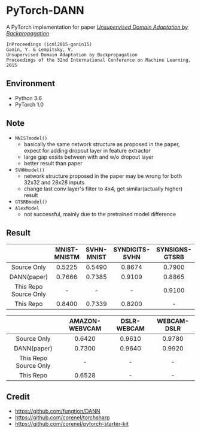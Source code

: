 # PyTorch-DANN

A PyTorch implementation for paper *[Unsupervised Domain Adaptation by Backpropagation](http://sites.skoltech.ru/compvision/projects/grl/)*

    InProceedings (icml2015-ganin15)
    Ganin, Y. & Lempitsky, V.
    Unsupervised Domain Adaptation by Backpropagation
    Proceedings of the 32nd International Conference on Machine Learning, 2015

## Environment

- Python 3.6
- PyTorch 1.0

## Note

- `MNISTmodel()`
    - basically the same network structure as proposed in the paper, expect for adding dropout layer in feature extractor
    - large gap exsits between with and w/o dropout layer
    - better result than paper
- `SVHNmodel()`
    - network structure proposed in the paper may be wrong for both 32x32 and 28x28 inputs
    - change last conv layer's filter to 4x4, get similar(actually higher) result
- `GTSRBmodel()`
- `AlexModel`
    - not successful, mainly due to the pretrained model difference

## Result

|                      | MNIST-MNISTM   | SVHN-MNIST | SYNDIGITS-SVHN | SYNSIGNS-GTSRB |
| :------------------: | :------------: | :--------: |:-------------: |:-------------: |
| Source Only          |   0.5225       |  0.5490    | 0.8674         | 0.7900         |
| DANN(paper)          |   0.7666       |  0.7385    | 0.9109         | 0.8865         |
| This Repo Source Only|   -            |  -         | -              | 0.9100         |
| This Repo            |   0.8400       |  0.7339    | 0.8200         | -              |

|                      | AMAZON-WEBVCAM |  DSLR-WEBCAM | WEBCAM-DSLR |
| :------------------: | :------------: |:-----------: |:----------: |
| Source Only          |   0.6420       |  0.9610      | 0.9780      |
| DANN(paper)          |   0.7300       |  0.9640      | 0.9920      |
| This Repo Source Only|   -            |  -           | -           |
| This Repo            |   0.6528       |  -           | -           |

## Credit

- <https://github.com/fungtion/DANN>
- <https://github.com/corenel/torchsharp>
- <https://github.com/corenel/pytorch-starter-kit>

